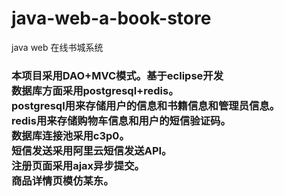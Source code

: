 # java-web-a-book-store
java web 在线书城系统
<h3>本项目采用DAO+MVC模式。基于eclipse开发</br>
数据库方面采用postgresql+redis。</br>
postgresql用来存储用户的信息和书籍信息和管理员信息。</br>
redis用来存储购物车信息和用户的短信验证码。</br>
数据库连接池采用c3p0。</br>
短信发送采用阿里云短信发送API。</br>
注册页面采用ajax异步提交。</br>
商品详情页模仿某东。</h3></br>


